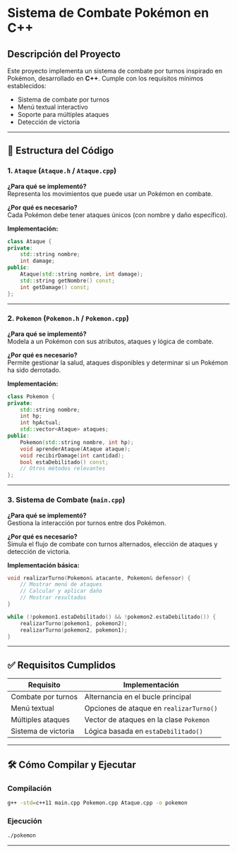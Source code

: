 # Sistema de Combate Pokémon en C++

## Descripción del Proyecto

Este proyecto implementa un sistema de combate por turnos inspirado en Pokémon, desarrollado en **C++**. Cumple con los requisitos mínimos establecidos:

- Sistema de combate por turnos
- Menú textual interactivo
- Soporte para múltiples ataques
- Detección de victoria

---

## 🧱 Estructura del Código

### 1. `Ataque` (`Ataque.h` / `Ataque.cpp`)

**¿Para qué se implementó?**  
Representa los movimientos que puede usar un Pokémon en combate.

**¿Por qué es necesario?**  
Cada Pokémon debe tener ataques únicos (con nombre y daño específico).

**Implementación:**
```cpp
class Ataque {
private:
    std::string nombre;
    int damage;
public:
    Ataque(std::string nombre, int damage);
    std::string getNombre() const;
    int getDamage() const;
};
```

---

### 2. `Pokemon` (`Pokemon.h` / `Pokemon.cpp`)

**¿Para qué se implementó?**  
Modela a un Pokémon con sus atributos, ataques y lógica de combate.

**¿Por qué es necesario?**  
Permite gestionar la salud, ataques disponibles y determinar si un Pokémon ha sido derrotado.

**Implementación:**
```cpp
class Pokemon {
private:
    std::string nombre;
    int hp;
    int hpActual;
    std::vector<Ataque> ataques;
public:
    Pokemon(std::string nombre, int hp);
    void aprenderAtaque(Ataque ataque);
    void recibirDamage(int cantidad);
    bool estaDebilitado() const;
    // Otros métodos relevantes
};
```

---

### 3. Sistema de Combate (`main.cpp`)

**¿Para qué se implementó?**  
Gestiona la interacción por turnos entre dos Pokémon.

**¿Por qué es necesario?**  
Simula el flujo de combate con turnos alternados, elección de ataques y detección de victoria.

**Implementación básica:**
```cpp
void realizarTurno(Pokemon& atacante, Pokemon& defensor) {
    // Mostrar menú de ataques
    // Calcular y aplicar daño
    // Mostrar resultados
}

while (!pokemon1.estaDebilitado() && !pokemon2.estaDebilitado()) {
    realizarTurno(pokemon1, pokemon2);
    realizarTurno(pokemon2, pokemon1);
}
```

---

## ✅ Requisitos Cumplidos

| Requisito            | Implementación                            |
|----------------------|--------------------------------------------|
| Combate por turnos   | Alternancia en el bucle principal          |
| Menú textual         | Opciones de ataque en `realizarTurno()`    |
| Múltiples ataques    | Vector de ataques en la clase `Pokemon`    |
| Sistema de victoria  | Lógica basada en `estaDebilitado()`        |

---

## 🛠️ Cómo Compilar y Ejecutar

### Compilación
```bash
g++ -std=c++11 main.cpp Pokemon.cpp Ataque.cpp -o pokemon
```

### Ejecución
```bash
./pokemon
```

---
